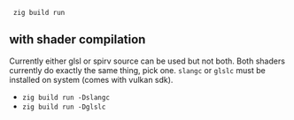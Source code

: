 ` zig build run`

## with shader compilation
Currently either glsl or spirv source can be used but not both. Both shaders currently do exactly the same thing, pick one.
`slangc` or `glslc` must be installed on system (comes with vulkan sdk).
* `zig build run -Dslangc` 
* `zig build run -Dglslc` 